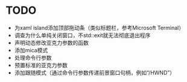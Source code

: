 # TODO

- 为xaml island添加顶部拖动条（类似标题栏，参考Microsoft Terminal）
- 调查为什么单纯关闭窗口，不std::exit就无法彻底退出程序
- 声明动态修改亚克力参数的函数
- 添加mica模式
- 处理命令行参数
- 预置标准的亚克力参数
- 添加跟随模式（通过命令行参数传递前景窗口句柄，例如“/HWND”）

